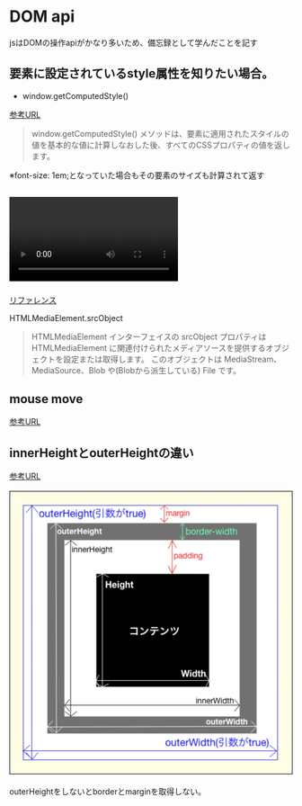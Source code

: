 # DOM api

jsはDOMの操作apiがかなり多いため、備忘録として学んだことを記す

## 要素に設定されているstyle属性を知りたい場合。

- window.getComputedStyle()

[参考URL](https://qiita.com/amamamaou/items/bb79bec002a6ff033810)

>window.getComputedStyle() メソッドは、要素に適用されたスタイルの値を基本的な値に計算しなおした後、すべてのCSSプロパティの値を返します。

※font-size: 1em;となっていた場合もその要素のサイズも計算されて返す


## <video>タグに対して

[リファレンス](https://developer.mozilla.org/ja/docs/Web/API/HTMLMediaElement/srcObject)

HTMLMedia​Element​.src​Object

>HTMLMediaElement インターフェイスの srcObject プロパティは HTMLMediaElement に関連付けられたメディアソースを提供するオブジェクトを設定または取得します。 このオブジェクトは MediaStream、MediaSource、Blob や(Blobから派生している) File です。

## mouse move

[参考URL](https://qiita.com/yukiB/items/31a9e9e600dfb1f34f76)

## innerHeightとouterHeightの違い

[参考URL](https://qiita.com/yyzzyykk/items/60f1559820f1c6d09b7a)

![inner](image/innerheight.png)

outerHeightをしないとborderとmarginを取得しない。
